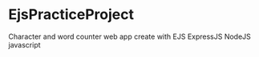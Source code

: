 # EjsPracticeProject
Character and word counter web app create with EJS ExpressJS NodeJS javascript 

